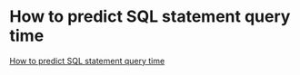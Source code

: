 # How to predict SQL statement query time
[How to predict SQL statement query time](https://aiwithcloud.com/2022/09/15/how_to_predict_sql_statement_query_time/)